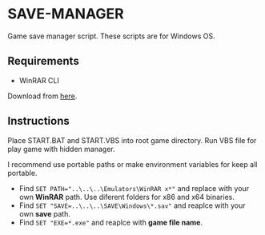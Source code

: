 # SAVE-MANAGER
Game save manager script. These scripts are for Windows OS.

## Requirements
- WinRAR CLI

Download from [here](https://www.rarlab.com/download.htm).

## Instructions
Place START.BAT and START.VBS into root game directory. Run VBS file for play game with hidden manager.

I recommend use portable paths or make environment variables for keep all portable.

- Find `SET PATH="..\..\..\Emulators\WinRAR x*"` and replace with your own **WinRAR** path. Use diferent folders for x86 and x64 binaries.
- Find `SET "SAVE=..\..\..\SAVE\Windows\*.sav"` and reaplce with your own **save** path.
- Find `SET "EXE=*.exe"` and reaplce with **game file name**.
